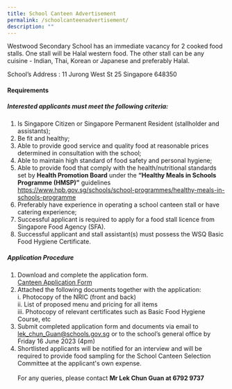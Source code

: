 ```yaml
---
title: School Canteen Advertisement
permalink: /schoolcanteenadvertisement/
description: ""
---
```

Westwood Secondary School has an immediate vacancy for 2 cooked food stalls. One stall will be Halal western food. The other stall can be any cuisine - Indian, Thai, Korean or Japanese and preferably Halal.

School’s Address : 11 Jurong West St 25 Singapore 648350

#### Requirements

##### Interested applicants must meet the following criteria:

1. Is Singapore Citizen or Singapore Permanent Resident (stallholder and assistants);
2. Be fit and healthy;
3. Able to provide good service and quality food at reasonable prices determined in consultation with the school;
4. Able to maintain high standard of food safety and personal hygiene;
5. Able to provide food that comply with the health/nutritional standards set by <b>Health Promotion Board</b> under the <b>“Healthy Meals in Schools Programme (HMSP)”</b> guidelines https://www.hpb.gov.sg/schools/school-programmes/healthy-meals-in-schools-programme
6. Preferably have experience in operating a school canteen stall or have catering experience;
7. Successful applicant is required to apply for a food stall licence from Singapore Food Agency (SFA).
8. Successful applicant and stall assistant(s) must possess the WSQ Basic Food Hygiene Certificate. 

##### Application Procedure
1. Download and complete the application form.<br>[Canteen Application Form](/files/formbf7.pdf)
2. Attached the following documents together with the application:<br>
 i. Photocopy of the NRIC (front and back)<br>
ii. List of proposed menu and pricing for all items<br>
iii. Photocopy of relevant certificates such as Basic Food Hygiene Course, etc<br>
3. Submit completed application form and documents via email to lek_chun_Guan@schools.gov.sg or to the school’s general office by Friday 16 June 2023 (4pm)
4. Shortlisted applicants will be notified for an interview and will be required to provide food sampling for the School Canteen Selection Committee at the applicant's own expense. 
<br><br>For any queries, please contact <b>Mr Lek Chun Guan at 6792 9737</b>